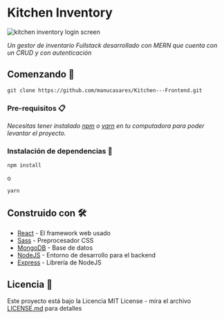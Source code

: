 # Kitchen Inventory

![kitchen inventory login screen](https://i.imgur.com/8UxkVTi.jpg "Kitchen inventory login screen")

_Un gestor de inventario Fullstack desarrollado con MERN que cuenta con un CRUD y con autenticación_

## Comenzando 🚀

```
git clone https://github.com/manucasares/Kitchen---Frontend.git
```


### Pre-requisitos 📋

_Necesitas tener instalado [npm](https://www.npmjs.com/) o [yarn](https://yarnpkg.com/) en tu computadora para poder levantar el proyecto._


### Instalación de dependencias 🔧


```
npm install
```
o
```
yarn
```


## Construido con 🛠️


* [React](https://es.reactjs.org/) - El framework web usado
* [Sass](https://sass-lang.com/) - Preprocesador CSS
* [MongoDB](https://www.mongodb.com/es) - Base de datos
* [NodeJS](https://nodejs.org/es/) - Entorno de desarrollo para el backend
* [Express](https://expressjs.com/es/) - Librería de NodeJS

## Licencia 📄

Este proyecto está bajo la Licencia MIT License - mira el archivo [LICENSE.md](LICENSE.md) para detalles
